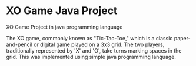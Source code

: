 # XO Game Java Project
XO Game Project in java programming language

The XO game, commonly known as "Tic-Tac-Toe," which is a classic paper-and-pencil or digital game played on a 3x3 grid. 
The two players, traditionally represented by 'X' and 'O', take turns marking spaces in the grid.
This was implemented using simple java programming language.
